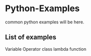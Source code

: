 # Python-Examples

common python examples will be here.

## List of examples
Variable
Operator
class
lambda function
